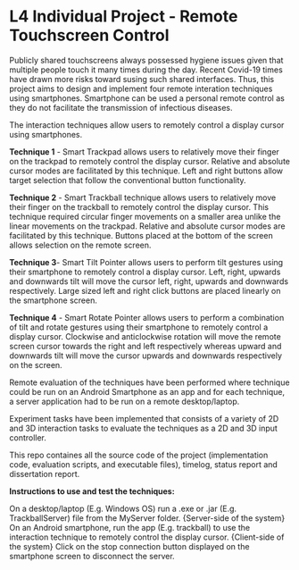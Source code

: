 # L4 Individual Project - Remote Touchscreen Control

Publicly shared touchscreens always possessed hygiene issues given that multiple people touch it many times during the day. Recent Covid-19 times have drawn more risks toward susing such shared interfaces. Thus, this project aims to design and implement four remote interation techniques using smartphones. Smartphone can be used a personal remote control as they do not facilitate the transmission of infectious diseases.  

The interaction techniques allow users to remotely control a display cursor using smartphones. 

**Technique 1** - Smart Trackpad allows users to relatively move their finger on the trackpad to remotely control the display cursor. Relative and absolute cursor modes are facilitated by this technique. Left and right buttons allow target selection that follow the conventional button functionality. 

**Technique 2** - Smart Trackball technique allows users to relatively move their finger on the trackball to remotely control the display cursor. This technique required circular finger movements on a smaller area unlike the linear movements on the trackpad. Relative and absolute cursor modes are facilitated by this technique. Buttons placed at the bottom of the screen allows selection on the remote screen.

**Technique 3**- Smart Tilt Pointer allows users to perform tilt gestures using their smartphone to remotely control a display cursor. Left, right, upwards and downwards tilt will move the cursor left, right, upwards and downwards respectively. Large sized left and right click buttons are placed linearly on the smartphone screen. 

**Technique 4** - Smart Rotate Pointer allows users to perform a combination of tilt and rotate gestures using their smartphone to remotely control a display cursor. Clockwise and anticlockwise rotation will move the remote screen cursor towards the right and left respectively whereas upward and downwards tilt will move the cursor upwards and downwards respectively on the screen.

Remote evaluation of the techniques have been performed where technique could be run on an Android Smartphone as an app and for each technique, a server application had to be run on a remote desktop/laptop.

Experiment tasks have been implemented that consists of a variety of 2D and 3D interaction tasks to evaluate the techniques as a 2D and 3D input controller.

This repo containes all the source code of the project (implementation code, evaluation scripts, and executable files), timelog, status report and dissertation report.

**Instructions to use and test the techniques:**

On a desktop/laptop (E.g. Windows OS) run a .exe or .jar (E.g. TrackballServer) file from the MyServer folder. {Server-side of the system}
On an Android smartphone, run the app (E.g. trackball) to use the interaction technique to remotely control the display cursor. {Client-side of the system}
Click on the stop connection button displayed on the smartphone screen to disconnect the server.
